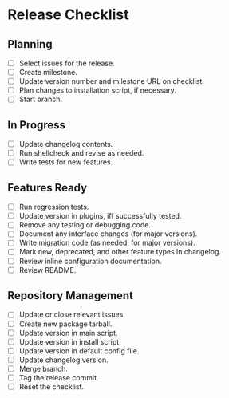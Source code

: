 # Release Checklist

## Planning

* [ ] Select issues for the release.
* [ ] Create milestone.
* [ ] Update version number and milestone URL on checklist.
* [ ] Plan changes to installation script, if necessary.
* [ ] Start branch.

## In Progress

* [ ] Update changelog contents.
* [ ] Run shellcheck and revise as needed.
* [ ] Write tests for new features.

## Features Ready

* [ ] Run regression tests.
* [ ] Update version in plugins, iff successfully tested.
* [ ] Remove any testing or debugging code.
* [ ] Document any interface changes (for major versions).
* [ ] Write migration code (as needed, for major versions).
* [ ] Mark new, deprecated, and other feature types in changelog.
* [ ] Review inline configuration documentation.
* [ ] Review README.

## Repository Management

* [ ] Update or close relevant issues.
* [ ] Create new package tarball.
* [ ] Update version in main script.
* [ ] Update version in install script.
* [ ] Update version in default config file.
* [ ] Update changelog version.
* [ ] Merge branch.
* [ ] Tag the release commit.
* [ ] Reset the checklist.
